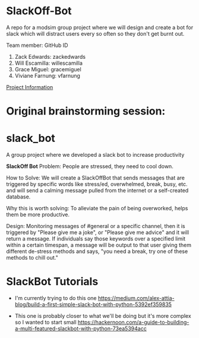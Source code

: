# SlackOff-Bot
A repo for a modsim group project where we will design and create a bot for slack which will distract users every so often so they don't get burnt out.

Team member: GitHub ID
1. Zack Edwards: zackedwards
2. Will Escamilla: willescamilla
3. Grace Miguel: gracemiguel
4. Viviane Farnung: vfarnung

[Project Information](./DESIGN.md)

# Original brainstorming session:

# slack_bot
A group project where we developed a slack bot to increase productivity

 **SlackOff Bot**
Problem: People are stressed, they need to cool down.

How to Solve: We will create a SlackOffBot that sends messages that are triggered by specific words like stress/ed, overwhelmed, break, busy, etc.  and will send a calming      message pulled from the internet or a self-created database. 

Why this is worth solving: To alleviate the pain of being overworked, helps them be more productive. 

Design: Monitoring messages of #general or a specific channel, then it is triggered by "Please give me a joke", or "Please give me advice" and it will return a message.
If individuals say those keywords over a specified limit within a certain timespan, a message will be output to that user giving them different de-stress methods and says, "you need a break, try one of these methods to chill out."

# SlackBot Tutorials 

* I'm currently trying to do this one
https://medium.com/alex-attia-blog/build-a-first-simple-slack-bot-with-python-5392ef359835

* This one is probably closer to what we'll be doing but it's more complex so I wanted to start small
https://hackernoon.com/a-guide-to-building-a-multi-featured-slackbot-with-python-73ea5394acc 

